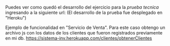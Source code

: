 Puedes ver como quedó el desarrollo del ejercicio para la *prueba tecnica* ingresando a la siguiente url:
(El desarrollo de la prueba fue desplegado en "Heroku")

Ejemplo de funcionalidad en "Servicio de Venta". Para este caso obtengo un archivo js con los datos de los clientes que fueron registrados previamente en mi db.
https://sistema-inv.herokuapp.com/clientes/obtenerClientes
